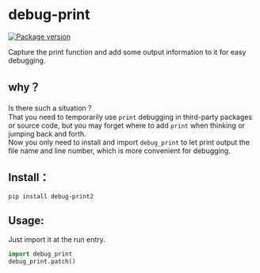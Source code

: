 # debug-print
[![Package version](https://img.shields.io/pypi/v/debug-print2?color=%2334D058&label=pypi%20package)](https://pypi.python.org/pypi/debug-print2)

Capture the print function and add some output information to it for easy debugging.

## why？
Is there such a situation？  
That you need to temporarily use `print` debugging in third-party packages or source code, 
but you may forget where to add `print` when thinking or jumping back and forth.  
Now you only need to install and import `debug_print` to let print output the file name and line number, 
which is more convenient for debugging.

## Install：
```shell
pip install debug-print2
```

## Usage:
Just import it at the run entry.
```python
import debug_print
debug_print.patch()
```

